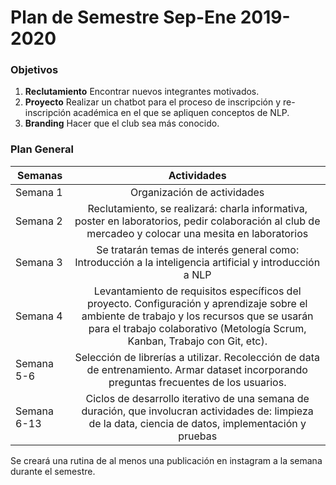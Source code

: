 # Plan de Semestre Sep-Ene 2019-2020

### Objetivos
1. **Reclutamiento** Encontrar nuevos integrantes motivados. 
2. **Proyecto** Realizar un chatbot para el proceso de inscripción y re-inscripción académica en el que se apliquen conceptos de NLP.
3. **Branding** Hacer que el club sea más conocido.

### Plan General
| Semanas      | Actividades          |
| ------------- |:-------------:| 
| Semana 1     | Organización de actividades | 
| Semana 2     | Reclutamiento, se realizará: charla informativa, poster en laboratorios, pedir colaboración al club de mercadeo y colocar una mesita en laboratorios |   
| Semana 3 | Se tratarán temas de interés general como: Introducción a la inteligencia artificial y introducción a NLP  |  
| Semana 4 | Levantamiento de requisitos específicos del proyecto. Configuración y aprendizaje sobre el ambiente de trabajo y los recursos que se usarán para el trabajo colaborativo (Metología Scrum, Kanban, Trabajo con Git, etc).|  
| Semana 5-6 | Selección de librerías a utilizar. Recolección de data de entrenamiento. Armar dataset incorporando preguntas frecuentes de los usuarios.|  
| Semana 6-13|  Ciclos de desarrollo iterativo de una semana de duración, que involucran actividades de: limpieza de la data, ciencia de datos, implementación y pruebas |  

Se creará una rutina de al menos una publicación en instagram a la semana durante el semestre.




